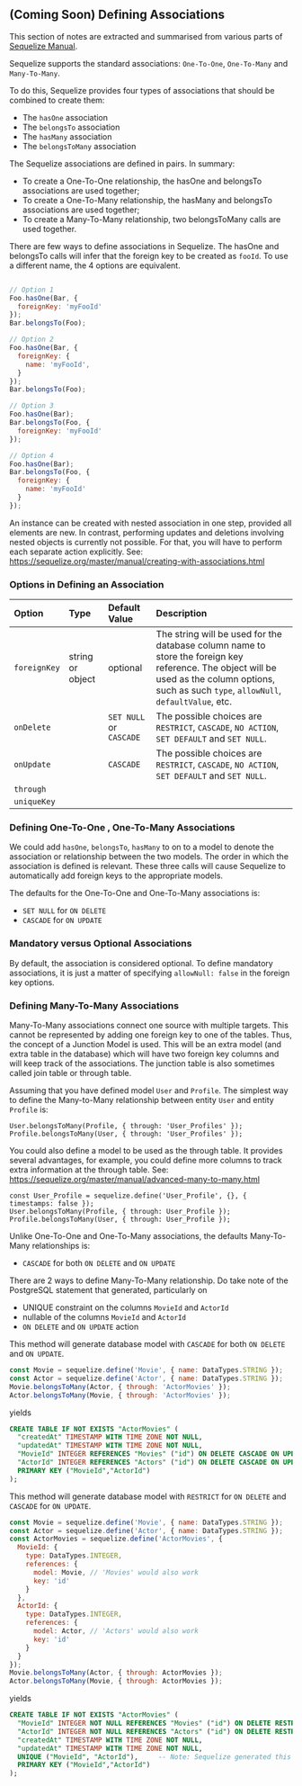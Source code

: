 ## (Coming Soon) Defining Associations

This section of notes are extracted and summarised from various parts of [Sequelize Manual](https://sequelize.org/master/manual/assocs.html).

Sequelize supports the standard associations: `One-To-One`, `One-To-Many` and `Many-To-Many`.

To do this, Sequelize provides four types of associations that should be combined to create them:
- The `hasOne` association
- The `belongsTo` association
- The `hasMany` association
- The `belongsToMany` association

The Sequelize associations are defined in pairs. In summary:
- To create a One-To-One relationship, the hasOne and belongsTo associations are used together;
- To create a One-To-Many relationship, the hasMany and belongsTo associations are used together;
- To create a Many-To-Many relationship, two belongsToMany calls are used together.

There are few ways to define associations in Sequelize. The hasOne and belongsTo calls will infer that the foreign key to be created as `fooId`. To use a different name, the 4 options are equivalent.
```javascript

// Option 1
Foo.hasOne(Bar, {
  foreignKey: 'myFooId'
});
Bar.belongsTo(Foo);

// Option 2
Foo.hasOne(Bar, {
  foreignKey: {
    name: 'myFooId',
  }
});
Bar.belongsTo(Foo);

// Option 3
Foo.hasOne(Bar);
Bar.belongsTo(Foo, {
  foreignKey: 'myFooId'
});

// Option 4
Foo.hasOne(Bar);
Bar.belongsTo(Foo, {
  foreignKey: {
    name: 'myFooId'
  }
});
```

An instance can be created with nested association in one step, provided all elements are new. In contrast, performing updates and deletions involving nested objects is currently not possible. For that, you will have to perform each separate action explicitly. See: https://sequelize.org/master/manual/creating-with-associations.html

### Options in Defining an Association

 Option           | Type             | Default Value | Description
 :--------------  | :--------------- |:------------- | :---------------------
 `foreignKey`     | string or object | optional      | The string will be used for the database column name to store the foreign key reference. The object will be used as the column options, such as such `type`, `allowNull`, `defaultValue`, etc. 
 `onDelete`       | | `SET NULL` or `CASCADE` | The possible choices are `RESTRICT`, `CASCADE`, `NO ACTION`, `SET DEFAULT` and `SET NULL`.
 `onUpdate`       | | `CASCADE` | The possible choices are `RESTRICT`, `CASCADE`, `NO ACTION`, `SET DEFAULT` and `SET NULL`.
 `through`        | | |
 `uniqueKey`      | | |

### Defining One-To-One , One-To-Many Associations
We could add `hasOne`, `belongsTo`, `hasMany` to on to a model to denote the association or relationship between the two models. The order in which the association is defined is relevant.
These three calls will cause Sequelize to automatically add foreign keys to the appropriate models.

The defaults for the One-To-One and One-To-Many associations is:
- `SET NULL` for `ON DELETE`
- `CASCADE` for `ON UPDATE`

### Mandatory versus Optional Associations
By default, the association is considered optional. To define mandatory associations, it is just a matter of specifying `allowNull: false` in the foreign key options.

### Defining Many-To-Many Associations
Many-To-Many associations connect one source with multiple targets. This cannot be represented by adding one foreign key to one of the tables. Thus, the concept of a Junction Model is used. This will be an extra model (and extra table in the database) which will have two foreign key columns and will keep track of the associations. The junction table is also sometimes called join table or through table.

Assuming that you have defined model `User` and `Profile`. The simplest way to define the Many-to-Many relationship between entity `User` and entity `Profile` is:
```
User.belongsToMany(Profile, { through: 'User_Profiles' });
Profile.belongsToMany(User, { through: 'User_Profiles' });
```

You could also define a model to be used as the through table. It provides several advantages, for example, you could define more columns to track extra information at the through table. See: https://sequelize.org/master/manual/advanced-many-to-many.html
```
const User_Profile = sequelize.define('User_Profile', {}, { timestamps: false });
User.belongsToMany(Profile, { through: User_Profile });
Profile.belongsToMany(User, { through: User_Profile });
```

Unlike One-To-One and One-To-Many associations, the defaults Many-To-Many relationships is:
- `CASCADE` for both `ON DELETE` and `ON UPDATE`

There are 2 ways to define Many-To-Many relationship. Do take note of the PostgreSQL statement that generated, particularly on 
- UNIQUE constraint on the columns `MovieId` and `ActorId`
- nullable of the columns `MovieId` and `ActorId`
- `ON DELETE` and `ON UPDATE` action

This method will generate database model with `CASCADE` for both `ON DELETE` and `ON UPDATE`. 
```javascript
const Movie = sequelize.define('Movie', { name: DataTypes.STRING });
const Actor = sequelize.define('Actor', { name: DataTypes.STRING });
Movie.belongsToMany(Actor, { through: 'ActorMovies' });
Actor.belongsToMany(Movie, { through: 'ActorMovies' });
```
yields
```sql
CREATE TABLE IF NOT EXISTS "ActorMovies" (
  "createdAt" TIMESTAMP WITH TIME ZONE NOT NULL,
  "updatedAt" TIMESTAMP WITH TIME ZONE NOT NULL,
  "MovieId" INTEGER REFERENCES "Movies" ("id") ON DELETE CASCADE ON UPDATE CASCADE,
  "ActorId" INTEGER REFERENCES "Actors" ("id") ON DELETE CASCADE ON UPDATE CASCADE,
  PRIMARY KEY ("MovieId","ActorId")
);
```

This method will generate database model with `RESTRICT` for `ON DELETE` and `CASCADE` for `ON UPDATE`.
```javascript
const Movie = sequelize.define('Movie', { name: DataTypes.STRING });
const Actor = sequelize.define('Actor', { name: DataTypes.STRING });
const ActorMovies = sequelize.define('ActorMovies', {
  MovieId: {
    type: DataTypes.INTEGER,
    references: {
      model: Movie, // 'Movies' would also work
      key: 'id'
    }
  },
  ActorId: {
    type: DataTypes.INTEGER,
    references: {
      model: Actor, // 'Actors' would also work
      key: 'id'
    }
  }
});
Movie.belongsToMany(Actor, { through: ActorMovies });
Actor.belongsToMany(Movie, { through: ActorMovies });
```
yields
```sql
CREATE TABLE IF NOT EXISTS "ActorMovies" (
  "MovieId" INTEGER NOT NULL REFERENCES "Movies" ("id") ON DELETE RESTRICT ON UPDATE CASCADE,      -- Note: NOT NULL , RESTRICT
  "ActorId" INTEGER NOT NULL REFERENCES "Actors" ("id") ON DELETE RESTRICT ON UPDATE CASCADE,      -- Note: NOT NULL , RESTRICT
  "createdAt" TIMESTAMP WITH TIME ZONE NOT NULL,
  "updatedAt" TIMESTAMP WITH TIME ZONE NOT NULL,
  UNIQUE ("MovieId", "ActorId"),     -- Note: Sequelize generated this UNIQUE constraint
  PRIMARY KEY ("MovieId","ActorId")
);
```